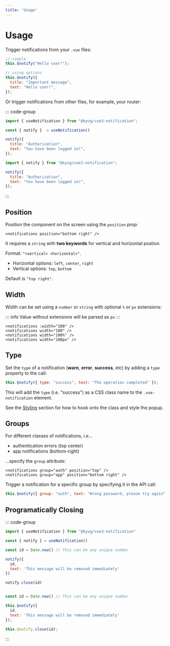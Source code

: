 ```yaml
---
title: 'Usage'
---
```


# Usage

Trigger notifications from your `.vue` files:

```javascript
// simple
this.$notify("Hello user!");

// using options
this.$notify({
  title: "Important message",
  text: "Hello user!",
});
```

Or trigger notifications from other files, for example, your router:

::: code-group
  
```javascript [Composition API]
import { useNotification } from "@kyvg/vue3-notification";

const { notify }  = useNotification()

notify({
  title: "Authorization",
  text: "You have been logged in!",
});
```

```javascript [Options API]
import { notify } from "@kyvg/vue3-notification";

notify({
  title: "Authorization",
  text: "You have been logged in!",
});
```

:::

## Position

Position the component on the screen using the `position` prop:

```vue
<notifications position="bottom right" />
```

It requires a `string` with **two keywords** for vertical and horizontal postion.

Format: `"<vertical> <horizontal>"`.

- Horizontal options: `left`, `center`, `right`
- Vertical options: `top`, `bottom`

Default is `"top right"`.

## Width

Width can be set using a `number` or `string` with optional `%` or `px` extensions:

::: info
Value without extensions will be parsed as `px`
:::

```vue
<notifications :width="100" />
<notifications width="100" />
<notifications width="100%" />
<notifications width="100px" />
```

## Type

Set the `type` of a notification (**warn**, **error**, **success**, etc) by adding a `type` property to the call:

```js
this.$notify({ type: "success", text: "The operation completed" });
```

This will add the `type` (i.e. "success") as a CSS class name to the `.vue-notification` element.

See the [Styling](#styling) section for how to hook onto the class and style the popup.

## Groups

For different classes of notifications, i.e...

- authentication errors (top center)
- app notifications (bottom-right)

...specify the `group` attribute:

```vue
<notifications group="auth" position="top" />
<notifications group="app" position="bottom right" />
```

Trigger a notification for a specific group by specifying it in the API call:

```javascript
this.$notify({ group: "auth", text: "Wrong password, please try again" });
```

## Programatically Closing

::: code-group

```javascript [Composition API]
import { useNotification } from "@kyvg/vue3-notification"

const { notify } = useNotification()

const id = Date.now() // This can be any unique number

notify({
  id,
  text: 'This message will be removed immediately'
})

notify.close(id)
```

```javascript [Options API]

const id = Date.now() // This can be any unique number

this.$notify({
  id,
  text: 'This message will be removed immediately'
});

this.$notify.close(id);
```
:::

